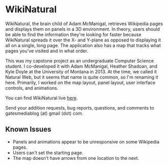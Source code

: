 # WikiNatural
WikiNatural, the brain child of Adam McManigal, retrieves Wikipedia pages and displays them on panels in a 3D environment. In theory, users should be able to find the information they're looking for faster because WikiNatural spreads it over the X- and Y-plane as opposed to displaying it all on a single, long page. The application also has a map that tracks what pages you've visited and in what order.

This was my capstone project as an undergraduate Computer Science student. I co-developed it with Adam McManigal, Heather Shadoan, and Kyle Doyle at the University of Montana in 2013. At the time, we called it Natural Web, but it seems that name is quite common, so I'm renaming it here. Primarily, I worked on the map layout, panel layout, user interface controls, and animations.

You can find WikiNatural live [here](https://silentfuzzle.github.io/WikiNatural/).

Send your addition requests, bug reports, questions, and comments to gatesmediablog (at) gmail (dot) com.

## Known Issues

* Panels and animations appear to be unresponsive on some Wikipedia pages.
* Users can't set the starting page.
* The map doesn't have arrows from one location to the next.